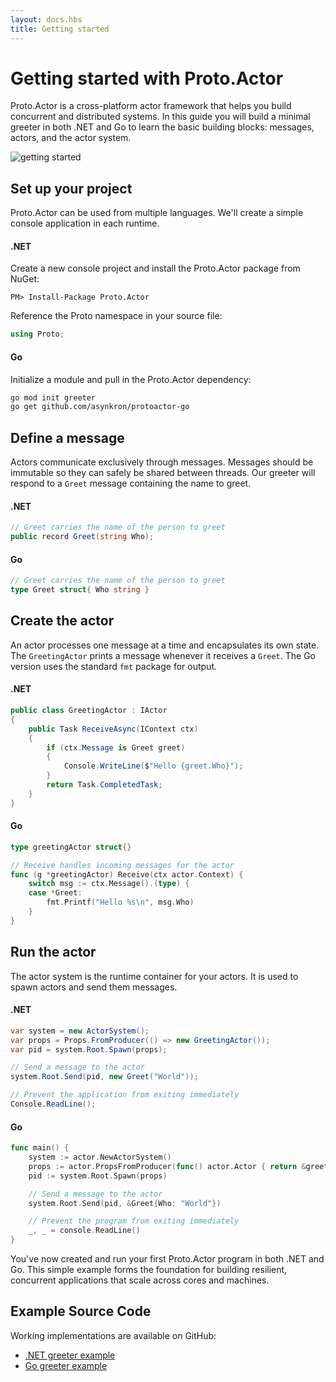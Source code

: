 ```yaml
---
layout: docs.hbs
title: Getting started
---
```


# Getting started with Proto.Actor

Proto.Actor is a cross-platform actor framework that helps you build concurrent and distributed systems. In this guide you will build a minimal greeter in both .NET and Go to learn the basic building blocks: messages, actors, and the actor system.

![getting started](images/Getting-Started-3-blue.png)

## Set up your project

Proto.Actor can be used from multiple languages. We'll create a simple console application in each runtime.

#### .NET

Create a new console project and install the Proto.Actor package from NuGet:

```PM
PM> Install-Package Proto.Actor
```

Reference the Proto namespace in your source file:

```csharp
using Proto;
```

#### Go

Initialize a module and pull in the Proto.Actor dependency:

```bash
go mod init greeter
go get github.com/asynkron/protoactor-go
```

## Define a message

Actors communicate exclusively through messages. Messages should be immutable so they can safely be shared between threads. Our greeter will respond to a `Greet` message containing the name to greet.

#### .NET

```csharp
// Greet carries the name of the person to greet
public record Greet(string Who);
```

#### Go

```go
// Greet carries the name of the person to greet
type Greet struct{ Who string }
```

## Create the actor

An actor processes one message at a time and encapsulates its own state. The `GreetingActor` prints a message whenever it receives a `Greet`. The Go version uses the standard `fmt` package for output.

#### .NET

```csharp
public class GreetingActor : IActor
{
    public Task ReceiveAsync(IContext ctx)
    {
        if (ctx.Message is Greet greet)
        {
            Console.WriteLine($"Hello {greet.Who}");
        }
        return Task.CompletedTask;
    }
}
```

#### Go

```go
type greetingActor struct{}

// Receive handles incoming messages for the actor
func (g *greetingActor) Receive(ctx actor.Context) {
    switch msg := ctx.Message().(type) {
    case *Greet:
        fmt.Printf("Hello %s\n", msg.Who)
    }
}
```

## Run the actor

The actor system is the runtime container for your actors. It is used to spawn actors and send them messages.

#### .NET

```csharp
var system = new ActorSystem();
var props = Props.FromProducer(() => new GreetingActor());
var pid = system.Root.Spawn(props);

// Send a message to the actor
system.Root.Send(pid, new Greet("World"));

// Prevent the application from exiting immediately
Console.ReadLine();
```

#### Go

```go
func main() {
    system := actor.NewActorSystem()
    props := actor.PropsFromProducer(func() actor.Actor { return &greetingActor{} })
    pid := system.Root.Spawn(props)

    // Send a message to the actor
    system.Root.Send(pid, &Greet{Who: "World"})

    // Prevent the program from exiting immediately
    _, _ = console.ReadLine()
}
```

You've now created and run your first Proto.Actor program in both .NET and Go. This simple example forms the foundation for building resilient, concurrent applications that scale across cores and machines.

## Example Source Code

Working implementations are available on GitHub:

- [.NET greeter example](https://github.com/asynkron/protoactor-dotnet/tree/dev/examples/HelloWorld)
- [Go greeter example](https://github.com/asynkron/protoactor-go/tree/dev/examples/actor-helloworld)


